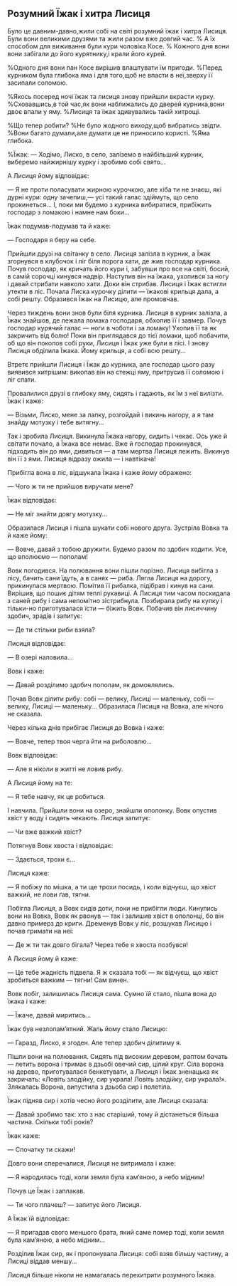 ## Розумний Їжак і хитра Лисиця

Було це давним-давно,жили собі на світі розумний їжак і хитра Лисиця.
Були вони великими друзями та жили разом вже довгий час.
% А їх способом для виживання були кури чоловіка Косе.
% Кожного дня вони вони забігали до його курятнику,і крали його курей.

%Одного дня вони пан Косе вирішив влаштувати їм пригоди.
%Перед курником була глибока яма і для того,щоб не впасти в неї,зверху її засипали соломою.

%Якось посеред ночі їжак та лисиця знову прийшли вкрасти курку.
%Сховавшись,в той час,як вони наближались до дверей курника,вони двоє впали у яму.
%Лисиця та їжак здивувались такій хитрощі.

%Що тепер робити?
%Не було жодного виходу,щоб вибратись звідти.
%Вони багато думали,але думати це не приносило користі.
%Яма глибока.

%Їжак:
— Ходімо, Лиско, в село, заліземо в найбільший курник, виберемо найжирнішу курку і зробимо собі свято...

А Лисиця йому відповідає:

— Я не проти поласувати жирною курочкою, але хіба ти не знаєш, які дурні кури: одну зачепиш,— усі такий галас здіймуть, що село прокинеться...
І, поки ми будемо з курника вибиратися, прибіжить господар з ломакою і намне нам боки...

Їжак подумав-подумав та й каже:

— Господаря я беру на себе.

Прийшли друзі на світанку в село.
Лисиця залізла в курник, а Їжак згорнувся в клубочок і ліг біля порога хати, де жив господар курника.
Почув господар, як кричать його кури і, забувши про все на світі, босий, в самій сорочці кинувся надвір.
Наступив він на їжака, ухопився за ногу і давай стрибати навколо хати.
Доки він стрибав.
Лисиця і Їжак встигли утекти в ліс.
Почала Лиска курочку ділити — їжакові крильця дала, а собі решту.
Образився Їжак на Лисицю, але промовчав.

Через тиждень вони знов були біля курника.
Лисиця в курник залізла, а Їжак знайшов, де лежала ломака господаря, обхопив її і завмер.
Почув господар курячий галас — ноги в чоботи і за ломаку!
Ухопив її та як закричить від болю!
Поки він приглядався до тієї ломаки, щоб побачити, об що він поколов собі руки, Лисиця і Їжак уже були в лісі.
І знову Лисиця обділила Їжака.
Йому крильця, а собі всю решту...

Втретє прийшли Лисиця і Їжак до курника, але господар цього разу виявився хитрішим: викопав він на стежці яму, притрусив її соломою і ліг спати.

Провалилися друзі в глибоку яму, сидять і гадають, як їм з неї вилізти.
Їжак і каже:

— Візьми, Лиско, мене за лапку, розгойдай і викинь нагору, а я там знайду мотузку і тебе витягну...

Так і зробила Лисиця.
Викинула Їжака нагору, сидить і чекає.
Ось уже й світати почало, а Їжака все немає.
Вже й господар прокинувся, підходить він до ями, дивиться — а там мертва Лисиця лежить.
Викинув він її з ями.
Лисиця відразу ожила — і навтікача!

Прибігла вона в ліс, відшукала Їжака і каже йому ображено:

— Чого ж ти не прийшов виручати мене?

Їжак відповідає:

— Не міг знайти довгу мотузку...

Образилася Лисиця і пішла шукати собі нового друга.
Зустріла Вовка та й каже йому:

— Вовче, давай з тобою дружити.
Будемо разом по здобич ходити.
Усе, що вполюємо — пополам!

Вовк погодився.
На полювання вони пішли порізно.
Лисиця вибігла з лісу, бачить сани їдуть, а в санях — риба.
Лягла Лисиця на дорогу, прикинулася мертвою.
Помітив її рибалка, підібрав і кинув на сани.
Вирішив, що пошиє дітям теплі рукавиці.
А Лисиця тим часом поскидала з саней рибу і сама непомітно зістрибнула.
Позбирала рибу на купку і тільки-но приготувалася їсти — біжить Вовк.
Побачив він лисиччину здобич, зрадів і запитує:

— Де ти стільки риби взяла?

Лисиця відповідає:

— В озері наловила...

Вовк і каже:

— Давай розділимо здобич пополам, як домовлялись.

Почав Вовк ділити рибу: собі — велику, Лисиці — маленьку, собі — велику, Лисиці — маленьку...
Образилася Лисиця на Вовка, але нічого не сказала.

Через кілька днів прибігає Лисиця до Вовка і каже:

— Вовче, тепер твоя черга йти на риболовлю...

Вовк відповідає:

— Але я ніколи в житті не ловив рибу.

А Лисиця йому на те:

— Я тебе навчу, як це робиться.

І навчила.
Прийшли вони на озеро, знайшли ополонку.
Вовк опустив хвіст у воду і сидять чекають.
Лисиця запитує:

— Чи вже важкий хвіст?

Потягнув Вовк хвоста і відповідає:

— Здається, трохи є...

Лисиця каже:

— Я побіжу по мішка, а ти ще трохи посидь, і коли відчуєш, що хвіст важкий, не лови ґав, тягни.

Побігла Лисиця, а Вовк сидів доти, поки не прибігли люди.
Кинулись вони на Вовка, Вовк як рвонув — так і залишив хвіст в ополонці, бо він давно примерз до криги.
Дременув Вовк у ліс, розшукав Лисицю і почав гримати на неї:

— Де ж ти так довго бігала?
Через тебе я хвоста позбувся!

А Лисиця йому й каже:

— Це тебе жадність підвела.
Я ж сказала тобі — як відчуєш, що хвіст зробиться важким — тягни!
Сам винен.

Вовк побіг, залишилась Лисиця сама.
Сумно їй стало, пішла вона до їжака і каже:

— Їжаче, давай миритись...

Їжак був незлопам’ятний.
Жаль йому стало Лисицю:

— Гаразд, Лиско, я згоден.
Але тепер здобич ділитиму я.

Пішли вони на полювання.
Сидять під високим деревом, раптом бачать — летить ворона і тримає в дзьобі овечий сир, цілий круг.
Сіла ворона на дерево, приготувалася бенкетувати, а Лисиця і Їжак зненацька як закричать: «Ловіть злодійку, сир украла!
Ловіть злодійку, сир украла!».
Злякалась Ворона, випустила з дзьоба сир і полетіла.

Їжак підняв сир і хотів чесно його розділити, але Лисиця сказала:

— Давай зробимо так: хто з нас старіший, тому й дістанеться більша частина.
Скільки тобі років?

Їжак каже:

— Спочатку ти скажи!

Довго вони сперечалися, Лисиця не витримала і каже:

— Я народилась тоді, коли земля була кам’яною, а небо мідним!

Почув це Їжак і заплакав.

— Ти чого плачеш? — запитує його Лисиця.

А Їжак їй відповідає:

— Я пригадав свого меншого брата, який саме помер тоді, коли земля була кам’яною, а небо мідним...

Розділив Їжак сир, як і пропонувала Лисиця: собі взяв більшу частину, а Лисиці віддав меншу...

Лисиця більше ніколи не намагалась перехитрити розумного Їжака.
